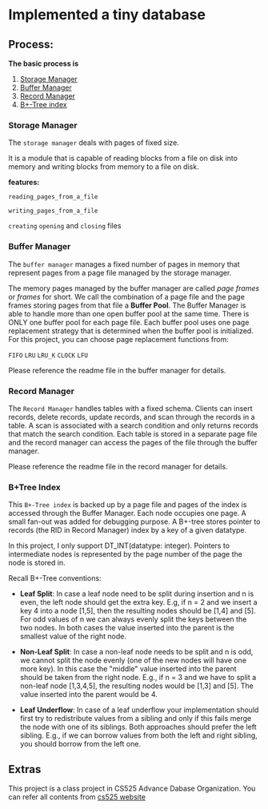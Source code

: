 # Implemented a tiny database  
## Process:
**The basic process is**

1. [Storage Manager](#Storage-Manager)
2. [Buffer Manager](#Buffer-Manager)
3. [Record Manager](#Record-Manager)
4. [B+-Tree index](#B+Tree-Index)

### Storage Manager

The `storage manager` deals with pages of fixed size.

It is a module that is capable of reading blocks from a file on disk into memory and writing blocks from memory to a file on disk. 

**features:**

`reading_pages_from_a_file`

`writing_pages_from_a_file`

`creating`
`opening`
and `closing` files

### Buffer Manager

The `buffer manager` manages a fixed number of pages in memory that represent pages from a page file managed by the storage manager.

The memory pages managed by the buffer manager are called *page frames* or *frames* for short. We call the combination of a page file and the page frames storing pages from that file a **Buffer Pool**. The Buffer Manager is able to handle more than one open buffer pool at the same time. There is ONLY one buffer pool for each page file. Each buffer pool uses one page replacement strategy that is determined when the buffer pool is initialized. 
For this project, you can choose page replacement functions from:

`FIFO` `LRU` `LRU_K` `CLOCK` `LFU`

Please reference the readme file in the buffer manager for details.

### Record Manager

The `Record Manager` handles tables with a fixed schema. Clients can insert records, delete records, update records, and scan through the records in a table. A scan is associated with a search condition and only returns records that match the search condition. Each table is stored in a separate page file and the record manager can access the pages of the file through the buffer manager.

Please reference the readme file in the record manager for details.

### B+Tree Index

This `B+-Tree index` is backed up by a page file and pages of the index is accessed through the Buffer Manager. Each node occupies one page. A small fan-out was added for debugging purpose. A B+-tree stores pointer to records (the RID in Record Manager) index by a key of a given datatype. 

In this project, I only support DT_INT(datatype: integer). Pointers to intermediate nodes is represented by the page number of the page the node is stored in.

Recall B+-Tree conventions:

* **Leaf Split**: In case a leaf node need to be split during insertion and n is even, the left node should get the extra key. E.g, if n = 2 and we insert a key 4 into a node [1,5], then the resulting nodes should be [1,4] and [5]. For odd values of n we can always evenly split the keys between the two nodes. In both cases the value inserted into the parent is the smallest value of the right node.

* **Non-Leaf Split**: In case a non-leaf node needs to be split and n is odd, we cannot split the node evenly (one of the new nodes will have one more key). In this case the "middle" value inserted into the parent should be taken from the right node. E.g., if n = 3 and we have to split a non-leaf node [1,3,4,5], the resulting nodes would be [1,3] and [5]. The value inserted into the parent would be 4.


* **Leaf Underflow**: In case of a leaf underflow your implementation should first try to redistribute values from a sibling and only if this fails merge the node with one of its siblings. Both approaches should prefer the left sibling. E.g., if we can borrow values from both the left and right sibling, you should borrow from the left one.


## Extras

This project is a class project in CS525 Advance Dabase Organization. You can refer all contents from [cs525 website](http://cs.iit.edu/~cs525/index.html)